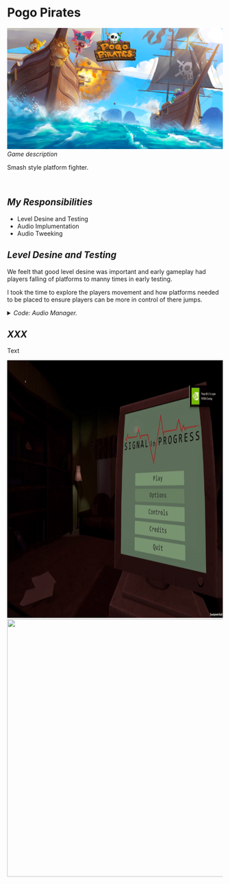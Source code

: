 <body>
    <h1> Pogo Pirates </h1>
    <img src="Images/Pogo Pirates Logo.png"
    <h2> <em> Game description </em> </h2>
        <p> 
            Smash style platform fighter.
        </p>
        <br>
    <h2> <em> My Responsibilities </em> </h2>
        <ul>
            <li> Level Desine and Testing </li>
            <li> Audio Implumentation </li>
            <li> Audio Tweeking </li>
        </ul>
    <h2> <em> Level Desine and Testing </em> </h2>
        <p> We feelt that good level desine was important and early gameplay had players falling of platforms to manny times in early testing. </p>
        <p> I took the time to explore the players movement and how platforms needed to be placed to ensure players can be more in control of there jumps. </p>
        </p>
    <details>
        <summary><em> Code: Audio Manager. </em></summary>
  
```csharp


```

</details>

<h2> <em> XXX </em> </h2>
        <p> 
            Text <br>
        </p>
<img width="800" height="600" src="Images/LongVideo-ezgif.com-video-to-gif-converter.gif" style="max-width: 100%; display: inline-block;" data-target="animated-image.originalImage">
    <img width="600" height="600" src="https://github.com/user-attachments/assets/c86a6872-f4a9-474b-bb49-3be4e4e6a8bc" style="max-width: 100%; display: inline-block;" data-target="animated-image.originalImage">
  
</body>
